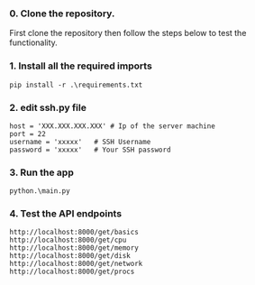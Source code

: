 ### 0. Clone the repository.
First clone the repository then follow the steps below to test the functionality.

### 1. Install all the required imports

```
pip install -r .\requirements.txt
```
### 2. edit ssh.py file

```
host = 'XXX.XXX.XXX.XXX' # Ip of the server machine
port = 22
username = 'xxxxx'   # SSH Username
password = 'xxxxx'   # Your SSH password
```

### 3. Run the app

```
python.\main.py
``` 

### 4. Test the API endpoints

```
http://localhost:8000/get/basics
http://localhost:8000/get/cpu
http://localhost:8000/get/memory
http://localhost:8000/get/disk
http://localhost:8000/get/network
http://localhost:8000/get/procs
```
